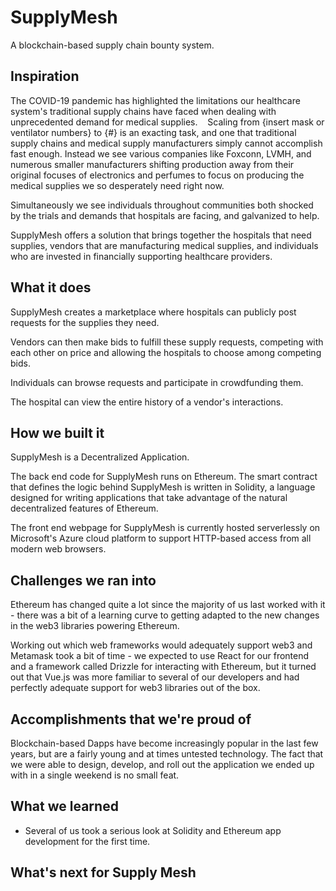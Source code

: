 # SupplyMesh
A blockchain-based supply chain bounty system.

## Inspiration
The COVID-19 pandemic has highlighted the limitations our healthcare system's traditional supply chains have faced when dealing with unprecedented demand for medical supplies. 
 
Scaling from {insert mask or ventilator numbers} to {#} is an exacting task, and one that traditional supply chains and medical supply manufacturers simply cannot accomplish fast enough. Instead we see various companies like Foxconn, LVMH, and numerous smaller manufacturers shifting production away from their original focuses of electronics and perfumes to focus on producing the medical supplies we so desperately need right now.

Simultaneously we see individuals throughout communities both shocked by the trials and demands that hospitals are facing, and galvanized to help.

SupplyMesh offers a solution that brings together the hospitals that need supplies, vendors that are manufacturing medical supplies, and individuals who are invested in financially supporting healthcare providers.

## What it does
SupplyMesh creates a marketplace where hospitals can publicly post requests for the supplies they need.

Vendors can then make bids to fulfill these supply requests, competing with each other on price and allowing the hospitals to choose among competing bids.

Individuals can browse requests and participate in crowdfunding them.

The hospital can view the entire history of a vendor's interactions.

## How we built it
SupplyMesh is a Decentralized Application.

The back end code for SupplyMesh runs on Ethereum.  The smart contract that defines the logic behind SupplyMesh is written in Solidity, a language designed for writing applications that take advantage of the natural decentralized features of Ethereum.

The front end webpage for SupplyMesh is currently hosted serverlessly on Microsoft's Azure cloud platform to support HTTP-based access from all modern web browsers.

## Challenges we ran into
Ethereum has changed quite a lot since the majority of us last worked with it - there was a bit of a learning curve to getting adapted to the new changes in the web3 libraries powering Ethereum.

Working out which web frameworks would adequately support web3 and Metamask took a bit of time - we expected to use React for our frontend and a framework called Drizzle for interacting with Ethereum, but it turned out that Vue.js was more familiar to several of our developers and had perfectly adequate support for web3 libraries out of the box.

## Accomplishments that we're proud of
Blockchain-based Dapps have become increasingly popular in the last few years, but are a fairly young and at times untested technology. The fact that we were able to design, develop, and roll out the application we ended up with in a single weekend is no small feat.

## What we learned
* Several of us took a serious look at Solidity and Ethereum app development for the first time.

## What's next for Supply Mesh